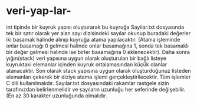 # veri-yap-lar-
int tipinde bir kuyruk yapısı oluşturarak bu kuyruğa Sayilar.txt dosyasında tek bir satır olarak yer alan 
sayı dizisindeki sayılar okunup buradaki değerler iki basamak halinde alınıp kuyruğa atama 
yapılacaktır. (Atama işleminde onlar basamağı 0 gelmesi halinde onlar basamağına 1, sonda tek 
basamaklı bir değer gelmesi halinde ise birler basamağına 0 eklenecektir). Daha sonra yığın(stack) 
veri yapısına uygun olarak oluşturulan bir bağlı listeye kuyruktaki elemanlar içinden kuyruk 
ortalamasından küçük olanlar atanacaktır. Son olarak stack yapısına uygun olarak oluşturduğunuz
listeden elemanları çekerek bir diziye atama işlemi gerçekleştirilecektir. Tüm işlemler C dili
kullanılmalıdır. Sayılar.txt dosyasındaki rakamlar rastgele sizin tarafınızdan belirlenmelidir ve sayıların 
uzunluğu her seferinde değişebilir. (En az 30 karakter uzunluğunda olmalıdır.
